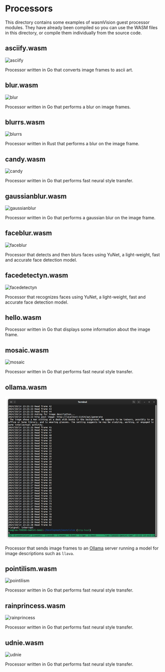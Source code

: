 # Processors

This directory contains some examples of wasmVision guest processor modules. They have already been compiled so you can use the WASM files in this directory, or compile them individually from the source code.

## asciify.wasm

![asciify](../images/asciify-processor.png)

Processor written in Go that converts image frames to ascii art.

## blur.wasm

![blur](../images/blur-processor.png)

Processor written in Go that performs a blur on image frames.

## blurrs.wasm

![blurrs](../images/blur-processor.png)

Processor written in Rust that performs a blur on the image frame.

## candy.wasm

![candy](../images/candy-processor.png)

Processor written in Go that performs fast neural style transfer.

## gaussianblur.wasm

![gaussianblur](../images/gaussianblur-processor.png)

Processor written in Go that performs a gaussian blur on the image frame.

## faceblur.wasm

![faceblur](../images/faceblur-processor.png)

Processor that detects and then blurs faces using YuNet, a light-weight, fast and accurate face detection model.

## facedetectyn.wasm

![facedetectyn](../images/facedetectyn-processor.png)

Processor that recognizes faces using YuNet, a light-weight, fast and accurate face detection model.

## hello.wasm

Processor written in Go that displays some information about the image frame.

## mosaic.wasm

![mosaic](../images/mosaic-processor.png)

Processor written in Go that performs fast neural style transfer.

## ollama.wasm

![ollama](../images/ollama-processor.png)

Processor that sends image frames to an [Ollama](https://ollama.com/) server running a model for image descriptions such as `llava`.

## pointilism.wasm

![pointilism](../images/pointilism-processor.png)

Processor written in Go that performs fast neural style transfer.

## rainprincess.wasm

![rainprincess](../images/rainprincess-processor.png)

Processor written in Go that performs fast neural style transfer.

## udnie.wasm

![udnie](../images/udnie-processor.png)

Processor written in Go that performs fast neural style transfer.
